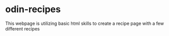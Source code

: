 # odin-recipes
This webpage is utilizing basic html skills to create a recipe page with a few different recipes